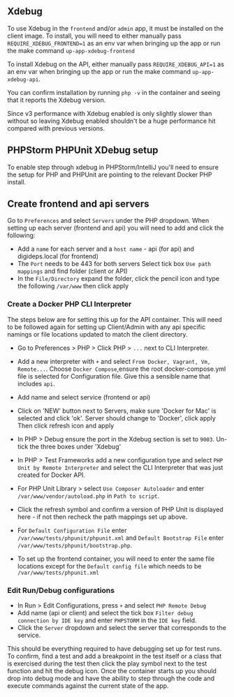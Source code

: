 ## Xdebug

To use Xdebug in the `frontend` and/or `admin` app, it must be installed on the client image. To install, you will need to either manually pass `REQUIRE_XDEBUG_FRONTEND=1` as an env var when bringing up the app or run the make command `up-app-xdebug-frontend`

To install Xdebug on the API, either manually pass `REQUIRE_XDEBUG_API=1` as an env var when bringing up the app or run the make command `up-app-xdebug-api`.

You can confirm installation by running `php -v` in the container and seeing that it reports the Xdebug version.

Since v3 performance with Xdebug enabled is only slightly slower than without so leaving Xdebug enabled shouldn't be a huge performance hit compared with previous versions.

## PHPStorm PHPUnit XDebug setup

To enable step through xdebug in PHPStorm/IntelliJ you'll need to ensure the setup for PHP and PHPUnit are pointing to
the relevant Docker PHP install.

## Create frontend and api servers

Go to `Preferences` and select `Servers` under the PHP dropdown. When setting up each server (frontend and api) you will
need to add and click the following:

* Add a `name` for each server and a `host name` - api (for api) and digideps.local (for frontend)
* The `Port` needs to be 443 for both servers Select tick box `Use path mappings` and find folder (client or API)
* In the `File/Directory` expand the folder, click the pencil icon and type the following `/var/www` then click apply

### Create a Docker PHP CLI Interpreter

The steps below are for setting this up for the API container. This will need to be followed again for setting up
Client/Admin with any api specific namings or file locations updated to match the client directory.

* Go to Preferences > PHP > Click PHP > `...` next to CLI Interpreter.

* Add a new interpreter with `+` and select `From Docker, Vagrant, Vm, Remote...`. Choose `Docker Compose`,ensure the
  root docker-compose.yml file is selected for Configuration file. Give this a sensible name that includes `api`.
* Add name and select service (frontend or api)
* Click on 'NEW' button next to Servers, make sure 'Docker for Mac' is selected and click 'ok'. Server should change
  to 'Docker', click apply Then click refresh icon and apply

* In PHP > Debug ensure the port in the Xdebug section is set to `9003`. Un-tick the three boxes under 'Xdebug'

* In PHP > Test Frameworks add a new configuration type and select `PHP Unit by Remote Interpreter` and select the CLI
  Interpreter that was just created for Docker API.
* For PHP Unit Library > select `Use Composer Autoloader` and enter `/var/www/vendor/autoload.php` in `Path to script`.
* Click the refresh symbol and confirm a version of PHP Unit is displayed here - if not then recheck the path mappings set up above.
* For `Default Configuration File` enter `/var/www/tests/phpunit/phpunit.xml` and `Default Bootstrap File` enter `/var/www/tests/phpunit/bootstrap.php`.

* To set up the frontend container, you will need to enter the same file locations except for the `Default config file` which needs to be `/var/www/tests/phpunit.xml`

### Edit Run/Debug configurations

* In Run > Edit Configurations, press `+` and select `PHP Remote Debug`
* Add name (api or client) and select the tick box `Filter debug connection by IDE key` and enter `PHPSTORM` in the `IDE key` field.
* Click the `Server` dropdown and select the server that corresponds to the service.

This should be everything required to have debugging set up for test runs. To confirm, find a test and add a breakpoint in the test itself or a class that is exercised during the test then click the play symbol next to the test function and hit the debug icon. Once the container starts up you should drop into debug mode and have the ability to step through the code and execute commands against the current state of the app.
